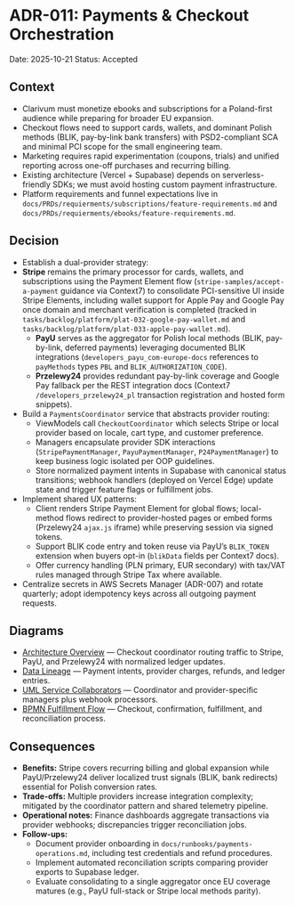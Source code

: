 # ADR-011: Payments & Checkout Orchestration
Date: 2025-10-21
Status: Accepted

## Context
- Clarivum must monetize ebooks and subscriptions for a Poland-first audience while preparing for broader EU expansion.
- Checkout flows need to support cards, wallets, and dominant Polish methods (BLIK, pay-by-link bank transfers) with PSD2-compliant SCA and minimal PCI scope for the small engineering team.
- Marketing requires rapid experimentation (coupons, trials) and unified reporting across one-off purchases and recurring billing.
- Existing architecture (Vercel + Supabase) depends on serverless-friendly SDKs; we must avoid hosting custom payment infrastructure.
- Platform requirements and funnel expectations live in `docs/PRDs/requierments/subscriptions/feature-requirements.md` and `docs/PRDs/requierments/ebooks/feature-requirements.md`.

## Decision
- Establish a dual-provider strategy:
- **Stripe** remains the primary processor for cards, wallets, and subscriptions using the Payment Element flow (`stripe-samples/accept-a-payment` guidance via Context7) to consolidate PCI-sensitive UI inside Stripe Elements, including wallet support for Apple Pay and Google Pay once domain and merchant verification is completed (tracked in `tasks/backlog/platform/plat-032-google-pay-wallet.md` and `tasks/backlog/platform/plat-033-apple-pay-wallet.md`).
  - **PayU** serves as the aggregator for Polish local methods (BLIK, pay-by-link, deferred payments) leveraging documented BLIK integrations (`developers_payu_com-europe-docs` references to `payMethods` types `PBL` and `BLIK_AUTHORIZATION_CODE`).
  - **Przelewy24** provides redundant pay-by-link coverage and Google Pay fallback per the REST integration docs (Context7 `/developers_przelewy24_pl` transaction registration and hosted form snippets).
- Build a `PaymentsCoordinator` service that abstracts provider routing:
  - ViewModels call `CheckoutCoordinator` which selects Stripe or local provider based on locale, cart type, and customer preference.
  - Managers encapsulate provider SDK interactions (`StripePaymentManager`, `PayuPaymentManager`, `P24PaymentManager`) to keep business logic isolated per OOP guidelines.
  - Store normalized payment intents in Supabase with canonical status transitions; webhook handlers (deployed on Vercel Edge) update state and trigger feature flags or fulfillment jobs.
- Implement shared UX patterns:
  - Client renders Stripe Payment Element for global flows; local-method flows redirect to provider-hosted pages or embed forms (Przelewy24 `ajax.js` iframe) while preserving session via signed tokens.
  - Support BLIK code entry and token reuse via PayU’s `BLIK_TOKEN` extension when buyers opt-in (`blikData` fields per Context7 docs).
  - Offer currency handling (PLN primary, EUR secondary) with tax/VAT rules managed through Stripe Tax where available.
- Centralize secrets in AWS Secrets Manager (ADR-007) and rotate quarterly; adopt idempotency keys across all outgoing payment requests.

## Diagrams
- [Architecture Overview](../diagrams/adr-011-payments-and-checkout-orchestration/architecture-overview.mmd) — Checkout coordinator routing traffic to Stripe, PayU, and Przelewy24 with normalized ledger updates.
- [Data Lineage](../diagrams/adr-011-payments-and-checkout-orchestration/data-lineage.mmd) — Payment intents, provider charges, refunds, and ledger entries.
- [UML Service Collaborators](../diagrams/adr-011-payments-and-checkout-orchestration/uml-services.mmd) — Coordinator and provider-specific managers plus webhook processors.
- [BPMN Fulfillment Flow](../diagrams/adr-011-payments-and-checkout-orchestration/bpmn-fulfillment.mmd) — Checkout, confirmation, fulfillment, and reconciliation process.

## Consequences
- **Benefits:** Stripe covers recurring billing and global expansion while PayU/Przelewy24 deliver localized trust signals (BLIK, bank redirects) essential for Polish conversion rates.
- **Trade-offs:** Multiple providers increase integration complexity; mitigated by the coordinator pattern and shared telemetry pipeline.
- **Operational notes:** Finance dashboards aggregate transactions via provider webhooks; discrepancies trigger reconciliation jobs.
- **Follow-ups:**
  - Document provider onboarding in `docs/runbooks/payments-operations.md`, including test credentials and refund procedures.
  - Implement automated reconciliation scripts comparing provider exports to Supabase ledger.
  - Evaluate consolidating to a single aggregator once EU coverage matures (e.g., PayU full-stack or Stripe local methods parity).
